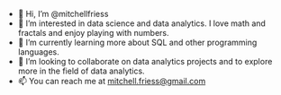 - 👋 Hi, I’m @mitchellfriess
- 👀 I’m interested in data science and data analytics. I love math and fractals and enjoy playing with numbers. 
- 🌱 I’m currently learning more about SQL and other programming languages. 
- 💞️ I’m looking to collaborate on data analytics projects and to explore more in the field of data analytics. 
- 📫 You can reach me at mitchell.friess@gmail.com

<!---
mitchellfriess/mitchellfriess is a ✨ special ✨ repository because its `README.md` (this file) appears on your GitHub profile.
You can click the Preview link to take a look at your changes.
--->
